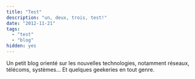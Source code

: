 ```yaml
---
title: "Test"
description: "un, deux, trois, test!"
date: "2012-11-21"
tags:
  - "test"
  - "blog"
hidden: yes
---
```


Un petit blog orienté sur les nouvelles technologies, notamment réseaux, télécoms, systèmes... Et quelques geekeries en tout genre.
